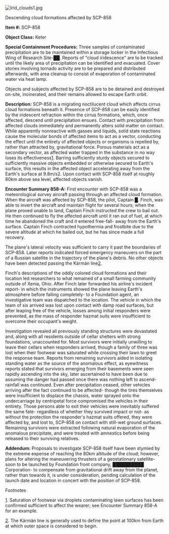 ![Irid_clouds1.jpg](http://scp-wiki.wdfiles.com/local--files/scp-858/Irid_clouds1.jpg)

Descending cloud formations affected by SCP-858

**Item #:** SCP-858

**Object Class:** Keter

**Special Containment Procedures:** Three samples of contaminated precipitation are to be maintained within a storage locker in the Infectious Wing of Research Site-██. Reports of "cloud iridescence" are to be tracked until the likely area of precipitation can be identified and evacuated. Cover stories involving tornado activity are to be prepared and distributed afterwards, with area cleanup to consist of evaporation of contaminated water via heat lamp.

Objects and subjects affected by SCP-858 are to be detained and destroyed on-site, incinerated, and their remains allowed to escape Earth orbit.

**Description:** SCP-858 is a migrating noctilucent cloud which affects cirrus cloud formations beneath it. Presence of SCP-858 can be easily identified by the iridescent refraction within the cirrus formations, which, once affected, descend until precipitation ensues. Contact with precipitation from affected clouds immediately and permanently alters solid matter on contact. While apparently nonreactive with gasses and liquids, solid state reactions cause the molecular bonds of affected items to act as a vector, conducting the effect until the entirety of affected objects or organisms is repelled by, rather than attracted by, gravitational force. Porous materials act as a secondary vector, as affected water trapped in the substance in no way loses its effectiveness[1](javascript:;). Barring sufficiently sturdy objects secured to sufficiently massive objects embedded or otherwise secured to Earth's surface, this results in the affected object accelerating away from the Earth's surface at 9.8m/s2. Upon contact with SCP-858 itself at roughly 80km above sea level, affected objects vanish.

**Encounter Summary 858-A:** First encounter with SCP-858 was a meteorological survey aircraft passing through an affected cloud formation. When the aircraft was affected by SCP-858, the pilot, Captain █. Finch, was able to invert the aircraft and maintain flight for several hours; when the plane proved unable to land, Captain Finch instructed the crew to bail out. He then continued to fly the affected aircraft until it ran out of fuel, at which time he abandoned the craft and it entered free-fall- away from the Earth's surface. Captain Finch contracted hypothermia and frostbite due to the severe altitude at which he bailed out, but he has since made a full recovery.

The plane's lateral velocity was sufficient to carry it past the boundaries of SCP-858. Later reports indicated forced emergency maneuvers on the part of a Russian satellite in the trajectory of the plane's debris. No other objects have been detected passing the Kármán line[2](javascript:;).

Finch's descriptions of the oddly colored cloud formations and their location led researchers to what remained of a small farming community outside of Xenia, Ohio. After Finch later forwarded his airline's incident report- in which the instruments showed the plane leaving Earth's atmosphere before failing completely- to a Foundation agent, an investigative team was dispatched to the location. The vehicle in which the team of six arrived was lost upon contact with damp road surfaces, but after leaping free of the vehicle, losses among initial responders were prevented, as the mass of responder hazmat suits were insufficient to overcome their occupant's weight.

Investigation revealed all previously standing structures were devastated and, along with all residents outside of cellar shelters with strong foundations, unaccounted for. Most survivors were initially unwilling to leave their cellars when responders arrived, though a family of three was lost when their footwear was saturated while crossing their lawn to greet the response team. Reports from remaining survivors aided in isolating standing water as the source of the anomalous effect, as eyewitness reports stated that survivors emerging from their basements were seen rapidly ascending into the sky, later ascertained to have been due to assuming the danger had passed once there was nothing left to ascend- rainfall was continued. Even after precipitation ceased, other vehicles arriving after the fact continued to be affected- though the tires themselves were insufficient to displace the chassis, water sprayed onto the undercarriage by centripetal force compromised the vehicles in their entirety. Those persons able to exit their vehicles were inevitably suffered the same fate- regardless of whether they survived impact or not- as without the protection the responder's hazmat suits offered, they were affected by, and lost to, SCP-858 on contact with still-wet ground surfaces. Remaining survivors were extracted following natural evaporation of the anomalous precipitate, and were treated with amnestics before being released to their surviving relatives.

**Addendum:** Proposals to investigate SCP-858 itself have been stymied by the extreme expense of reaching the 80km altitude of the cloud; however, plans for altering the maneuvering thrusters of a geostationary satellite- soon to be launched by Foundation front company, ██████████ Corporation- to compensate from gravitational drift away from the planet, rather than towards it, is under consideration, pending calculation of the launch date and location in concert with the position of SCP-858.

Footnotes

[1](javascript:;). Saturation of footwear via droplets contaminating lawn surfaces has been confirmed sufficient to affect the wearer; see Encounter Summary 858-A for an example.

[2](javascript:;). The Kármán line is generally used to define the point at 100km from Earth at which outer space is considered to begin.